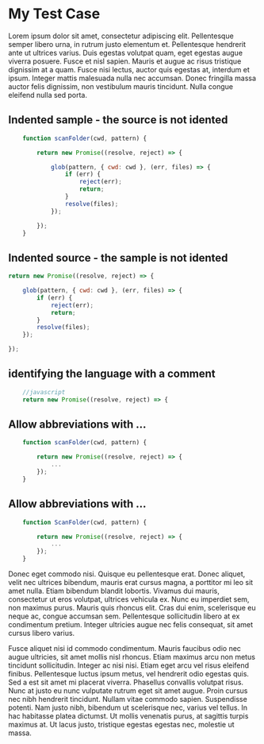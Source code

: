 # My Test Case

Lorem ipsum dolor sit amet, consectetur adipiscing elit. Pellentesque semper libero urna, in rutrum justo elementum et. Pellentesque hendrerit ante ut ultrices varius. Duis egestas volutpat quam, eget egestas augue viverra posuere. Fusce et nisl sapien. Mauris et augue ac risus tristique dignissim at a quam. Fusce nisi lectus, auctor quis egestas at, interdum et ipsum. Integer mattis malesuada nulla nec accumsan. Donec fringilla massa auctor felis dignissim, non vestibulum mauris tincidunt. Nulla congue eleifend nulla sed porta.


## Indented sample - the source is not idented
<!-- source: https://github.com/bennage/reagan/blob/master/listFiles.js#L5-L18 -->

```javascript
    function scanFolder(cwd, pattern) {

        return new Promise((resolve, reject) => {

            glob(pattern, { cwd: cwd }, (err, files) => {
                if (err) {
                    reject(err);
                    return;
                }
                resolve(files);
            });

        });
    }
```
## Indented source - the sample is not idented

<!-- source: https://github.com/bennage/reagan/blob/master/listFiles.js#L7-L17-->

```javascript
return new Promise((resolve, reject) => {

    glob(pattern, { cwd: cwd }, (err, files) => {
        if (err) {
            reject(err);
            return;
        }
        resolve(files);
    });

});
```

## identifying the language with a comment

<!-- source: https://github.com/bennage/reagan/blob/master/listFiles.js#L7-->

```javascript
    //javascript
    return new Promise((resolve, reject) => {
```


## Allow abbreviations with ...

<!-- source: https://github.com/bennage/reagan/blob/master/listFiles.js#L5-L18 -->

```javascript
    function scanFolder(cwd, pattern) {

        return new Promise((resolve, reject) => {
            ...
        });
    }
```

## Allow abbreviations with ...

<!-- source: https://github.com/bennage/reagan/blob/master/listFiles.js#L5-L18 -->

```javascript
    function ScanFolder(cwd, pattern) {

        return new Promise((resolve, reject) => {
            ...
        });
    }
```

Donec eget commodo nisi. Quisque eu pellentesque erat. Donec aliquet, velit nec ultrices bibendum, mauris erat cursus magna, a porttitor mi leo sit amet nulla. Etiam bibendum blandit lobortis. Vivamus dui mauris, consectetur ut eros volutpat, ultrices vehicula ex. Nunc eu imperdiet sem, non maximus purus. Mauris quis rhoncus elit. Cras dui enim, scelerisque eu neque ac, congue accumsan sem. Pellentesque sollicitudin libero at ex condimentum pretium. Integer ultricies augue nec felis consequat, sit amet cursus libero varius.

Fusce aliquet nisi id commodo condimentum. Mauris faucibus odio nec augue ultricies, sit amet mollis nisl rhoncus. Etiam maximus arcu non metus tincidunt sollicitudin. Integer ac nisi nisi. Etiam eget arcu vel risus eleifend finibus. Pellentesque luctus ipsum metus, vel hendrerit odio egestas quis. Sed a est sit amet mi placerat viverra. Phasellus convallis volutpat risus. Nunc at justo eu nunc vulputate rutrum eget sit amet augue. Proin cursus nec nibh hendrerit tincidunt. Nullam vitae commodo sapien. Suspendisse potenti. Nam justo nibh, bibendum ut scelerisque nec, varius vel tellus. In hac habitasse platea dictumst. Ut mollis venenatis purus, at sagittis turpis maximus at. Ut lacus justo, tristique egestas egestas nec, molestie ut massa.